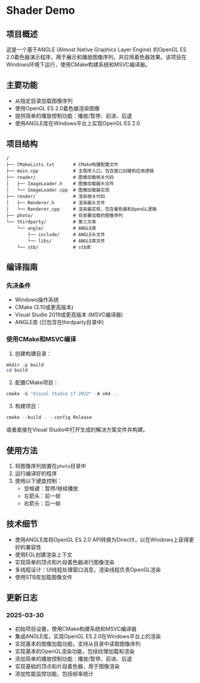 # Shader Demo

## 项目概述

这是一个基于ANGLE (Almost Native Graphics Layer Engine) 的OpenGL ES 2.0着色器演示程序，用于展示和播放图像序列，并应用着色器效果。该项目在Windows环境下运行，使用CMake构建系统和MSVC编译器。

## 主要功能

- 从指定目录加载图像序列
- 使用OpenGL ES 2.0着色器渲染图像
- 提供简单的播放控制功能：播放/暂停、前进、后退
- 使用ANGLE库在Windows平台上实现OpenGL ES 2.0

## 项目结构

```
/
├── CMakeLists.txt       # CMake构建配置文件
├── main.cpp             # 主程序入口，包含窗口创建和应用逻辑
├── reader/              # 图像加载相关代码
│   ├── ImageLoader.h    # 图像加载器头文件
│   └── ImageLoader.cpp  # 图像加载器实现
├── render/              # 渲染相关代码
│   ├── Renderer.h       # 渲染器头文件
│   └── Renderer.cpp     # 渲染器实现，包含着色器和OpenGL逻辑
├── photo/               # 存放要加载的图像序列
└── thirdparty/          # 第三方库
    └── angle/           # ANGLE库
        ├── include/     # ANGLE头文件
        └── libs/        # ANGLE库文件
    └── stb/             # stb库
```

## 编译指南

### 先决条件

- Windows操作系统
- CMake (3.10或更高版本)
- Visual Studio 2019或更高版本 (MSVC编译器)
- ANGLE库 (已包含在thirdparty目录中)

### 使用CMake和MSVC编译

1. 创建构建目录：

```powershell
mkdir -p build
cd build
```

2. 配置CMake项目：

```powershell
cmake -G "Visual Studio 17 2022" -A x64 ..
```

3. 构建项目：

```powershell
cmake --build . --config Release
```

或者直接在Visual Studio中打开生成的解决方案文件并构建。

## 使用方法

1. 将图像序列放置在`photo`目录中
2. 运行编译好的程序
3. 使用以下键盘控制：
   - 空格键：暂停/继续播放
   - 左箭头：前一帧
   - 右箭头：后一帧

## 技术细节

- 使用ANGLE库将OpenGL ES 2.0 API转换为DirectX，以在Windows上获得更好的兼容性
- 使用EGL创建渲染上下文
- 实现简单的顶点和片段着色器进行图像渲染
- 多线程设计：UI线程处理窗口消息，渲染线程负责OpenGL渲染
- 使用STB库加载图像文件

## 更新日志

### 2025-03-30
- 初始项目设置，使用CMake构建系统和MSVC编译器
- 集成ANGLE库，实现OpenGL ES 2.0在Windows平台上的渲染
- 实现基本的图像加载功能，支持从目录中读取图像序列
- 实现基本的OpenGL渲染功能，包括纹理加载和渲染
- 添加简单的播放控制功能：播放/暂停、前进、后退
- 实现基础的顶点和片段着色器，用于图像渲染
- 添加性能监控功能，包括帧率统计
